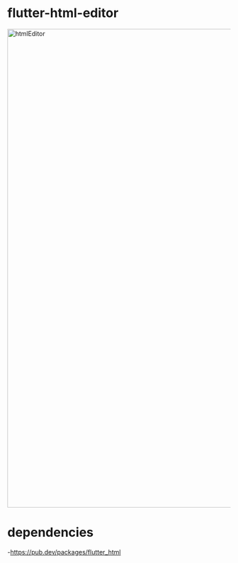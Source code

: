 # flutter-html-editor




<img width="1080" alt="htmlEditor" src="https://user-images.githubusercontent.com/51826786/96789497-f7cd1b80-13fd-11eb-9ed1-95e010c7edf2.PNG">





# dependencies

-https://pub.dev/packages/flutter_html

